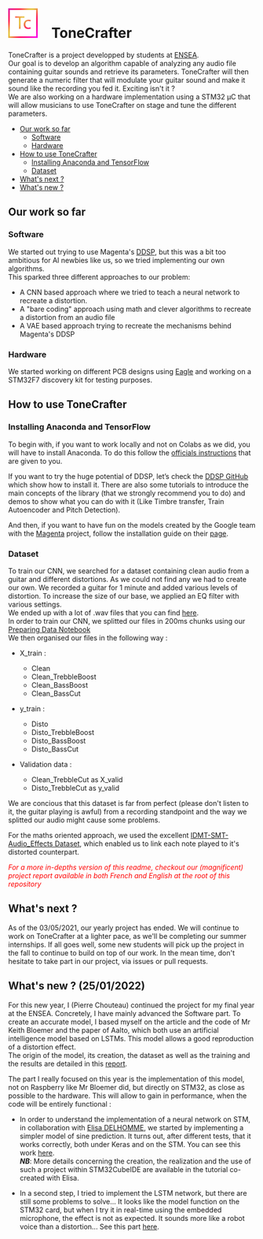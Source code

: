 <h1 align=left><img src="ToneCrafter_logo.png" width="60">&emsp;ToneCrafter</h1>

ToneCrafter is a project developped by students at [ENSEA](https://www.ensea.fr/).  
Our goal is to develop an algorithm capable of analyzing any audio file containing guitar sounds and retrieve its parameters. ToneCrafter will then generate a numeric filter that will modulate your guitar sound and make it sound like the recording you fed it. Exciting isn't it ?  
We are also working on a hardware implementation using a STM32 µC that will allow musicians to use ToneCrafter on stage and tune the different parameters.

- [Our work so far](#our-work-so-far)
  * [Software](#software)
  * [Hardware](#hardware)
- [How to use ToneCrafter](#how-to-use-tonecrafter)
  * [Installing Anaconda and TensorFlow](#installing-anaconda-and-tensorflow)
  * [Dataset](#dataset)
- [What's next ?](#whats-next-)
- [What's new ?](#whats-new--25012022)

## Our work so far
### Software
We started out trying to use Magenta's [DDSP](https://www.github.com/magenta/ddsp), but this was a bit too ambitious for AI newbies like us, so we tried implementing our own algorithms.  
This sparked three different approaches to our problem:  
  * A CNN based approach where we tried to teach a neural network to recreate a distortion.
  * A "bare coding" approach using math and clever algorithms to recreate a distortion from an audio file
  * A VAE based approach trying to recreate the mechanisms behind Magenta's DDSP

### Hardware
We started working on different PCB designs using [Eagle](https://www.autodesk.com/products/eagle/overview) and working on a STM32F7 discovery kit for testing purposes.

## How to use ToneCrafter
### Installing Anaconda and TensorFlow
To begin with, if you want to work locally and not on Colabs as we did, you will have to install Anaconda.
To do this follow the [officials instructions](https://docs.anaconda.com/anaconda/user-guide/tasks/tensorflow/) that are given to you.  

If you want to try the huge potential of DDSP, let’s check the [DDSP GitHub](https://github.com/magenta/ddsp) which show how to install it.
There are also some tutorials to introduce the main concepts of the library (that we strongly recommend you to do) and demos to show what you can do with it (Like Timbre transfer, Train Autoencoder and Pitch Detection).


And then, if you want to have fun on the models created by the Google team with the [Magenta](https://magenta.tensorflow.org/) project, follow the installation guide on their [page](https://github.com/magenta/magenta).


### Dataset
To train our CNN, we searched for a dataset containing clean audio from a guitar and different distortions. As we could not find any we had to create our own. We recorded a guitar for 1 minute and added various levels of distortion. To increase the size of our base, we applied an EQ filter with various settings.  
We ended up with a lot of .wav files that you can find [here](https://github.com/ToneCrafter-Team/ToneCrafter/tree/main/Software/CNN%20Models/Dataset).  
In order to train our CNN, we splitted our files in 200ms chunks using our [Preparing Data Notebook](https://github.com/ToneCrafter-Team/ToneCrafter/blob/main/Software/CNN%20Models/Preparing_Data.ipynb)  
We then organised our files in the following way :  

- X_train :  
  * Clean  
  * Clean_TrebbleBoost  
  * Clean_BassBoost  
  * Clean_BassCut  

- y_train :
  * Disto  
  * Disto_TrebbleBoost  
  * Disto_BassBoost  
  * Disto_BassCut  

- Validation data :
  * Clean_TrebbleCut as X_valid  
  * Disto_TrebbleCut as y_valid  

We are concious that this dataset is far from perfect (please don't listen to it, the guitar playing is awful) from a recording standpoint and the way we splitted our audio might cause some problems.

For the maths oriented approach, we used the excellent [IDMT-SMT-Audio_Effects Dataset](https://www.idmt.fraunhofer.de/en/business_units/m2d/smt/audio_effects.html), which enabled us to link each note played to it's distorted counterpart.  

<span style="color:red"> *For a more in-depths version of this readme, checkout our (magnificent) project report available in both French and English at the root of this repository*</span>
## What's next ?
As of the 03/05/2021, our yearly project has ended. We will continue to work on ToneCrafter at a lighter pace, as we'll be completing our summer internships. If all goes well, some new students will pick up the project in the fall to continue to build on top of our work. In the mean time, don't hesitate to take part in our project, via issues or pull requests.  

## What's new ? (25/01/2022)
For this new year, I (Pierre Chouteau) continued the project for my final year at the ENSEA. 
Concretely, I have mainly advanced the Software part. To create an accurate model, I based myself on the article and the code of Mr Keith Bloemer and the paper of Aalto, which both use an artificial intelligence model based on LSTMs. This model allows a good reproduction of a distortion effect.    
The origin of the model, its creation, the dataset as well as the training and the results are detailed in this [report](https://github.com/PierreChouteau/ToneCrafter/blob/main/Report/2022/%5BFR%5D_Final_Report_2022.pdf).

The part I really focused on this year is the implementation of this model, not on Raspberry like Mr Bloemer did, but directly on STM32, as close as possible to the hardware. This will allow to gain in performance, when the code will be entirely functional :

* In order to understand the implementation of a neural network on STM, in collaboration with [Elisa DELHOMME](https://github.com/elisadelh), we started by implementing a simpler model of sine prediction. It turns out, after different tests, that it works correctly, both under Keras and on the STM. You can see this work [here](https://github.com/PierreChouteau/ToneCrafter/tree/main/Software/Implementation%20on%20STM32/Sinus%20Prediction%20on%20STM).   
***NB***: More details concerning the creation, the realization and the use of such a project within STM32CubeIDE are available in the tutorial co-created with Elisa.   

* In a second step, I tried to implement the LSTM network, but there are still some problems to solve... 
It looks like the model function on the STM32 card, but when I try it in real-time using the embedded microphone, the effect is not as expected. It sounds more like a robot voice than a distortion... See this part [here](https://github.com/PierreChouteau/ToneCrafter/tree/main/Software/Implementation%20on%20STM32/ToneCrafter%20on%20STM).
